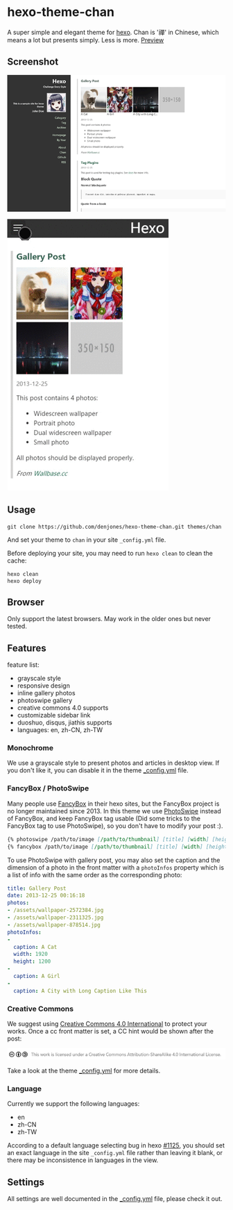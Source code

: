 # hexo-theme-chan
A super simple and elegant theme for [hexo](http://hexo.io). Chan is '禪' in Chinese, which means a lot but presents simply. Less is more. [Preview](http://denjones.github.io/hexo-theme-chan/archives/)

## Screenshot

![Desktop Screenshot](screenshot.png)

![Mobile Screenshot](screenshot.gif)

## Usage

``` shell
git clone https://github.com/denjones/hexo-theme-chan.git themes/chan
```

And set your theme to `chan` in your site `_config.yml` file.

Before deploying your site, you may need to run `hexo clean` to clean the cache:

``` shell
hexo clean
hexo deploy
```

## Browser
Only support the latest browsers. May work in the older ones but never tested.

## Features

feature list:
 - grayscale style
 - responsive design
 - inline gallery photos
 - photoswipe gallery
 - creative commons 4.0 supports
 - customizable sidebar link
 - duoshuo, disqus, jiathis supports
 - languages: en, zh-CN, zh-TW

### Monochrome

We use a grayscale style to present photos and articles in desktop view. If you don't like it, you can disable it in the theme [_config.yml](_config.yml) file.

### FancyBox / PhotoSwipe

Many people use [FancyBox](https://github.com/fancyapps/fancyBox) in their hexo sites, but the FancyBox project is no longer maintained since 2013. In this theme we use [PhotoSwipe](http://photoswipe.com/) instead of FancyBox, and keep FancyBox tag usable (Did some tricks to the FancyBox tag to use PhotoSwipe), so you don't have to modify your post :).

``` md
{% photoswipe /path/to/image [/path/to/thumbnail] [title] [width] [height] %}
{% fancybox /path/to/image [/path/to/thumbnail] [title] [width] [height] %}
```

To use PhotoSwipe with gallery post, you may also set the caption and the dimension of a photo in the front matter with a `photoInfos` property which is a list of info with the same order as the corresponding photo:

``` yml
title: Gallery Post
date: 2013-12-25 00:16:18
photos:
- /assets/wallpaper-2572384.jpg
- /assets/wallpaper-2311325.jpg
- /assets/wallpaper-878514.jpg
photoInfos:
-
  caption: A Cat
  width: 1920
  height: 1200
-
  caption: A Girl
-
  caption: A City with Long Caption Like This
```

### Creative Commons
We suggest using [Creative Commons 4.0 International](https://creativecommons.org) to protect your works. Once a cc front matter is set, a CC hint would be shown after the post:

![Creative Commons](cc.png)

Take a look at the theme [_config.yml](_config.yml) for more details.

### Language
Currently we support the following languages:
 - en
 - zh-CN
 - zh-TW

According to a default language selecting bug in hexo [#1125](https://github.com/hexojs/hexo/issues/1125), you should set an exact language in the site `_config.yml` file rather than leaving it blank, or there may be inconsistence in languages in the view.

## Settings

All settings are well documented in the [_config.yml](_config.yml) file, please check it out.
